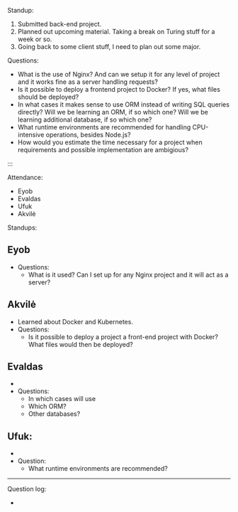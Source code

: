 Standup:

1. Submitted back-end project.
2. Planned out upcoming material. Taking a break on Turing stuff for a week or so.
3. Going back to some client stuff, I need to plan out some major.

Questions:
- What is the use of Nginx? And can we setup it for any level of project and it works fine as a server handling requests?
- Is it possible to deploy a frontend project to Docker? If yes, what files should be deployed?
- In what cases it makes sense to use ORM instead of writing SQL queries directly? Will we be learning an ORM, if so which one? Will we be learning additional database, if so which one?
- What runtime environments are recommended for handling CPU-intensive operations, besides Node.js?
- How would you estimate the time necessary for a project when requirements and possible implementation are ambigious?

:::

Attendance:

- Eyob
- Evaldas
- Ufuk
- Akvilė

Standups:

## Eyob

- Questions:
  - What is it used? Can I set up for any Nginx project and it will act as a server?

## Akvilė

- Learned about Docker and Kubernetes.
- Questions:
  - Is it possible to deploy a project a front-end project with Docker? What files would then be deployed?

## Evaldas

-
- Questions:
  - In which cases will use
  - Which ORM?
  - Other databases?

## Ufuk:

-
- Question:
  - What runtime environments are recommended?

---

Question log:

-
